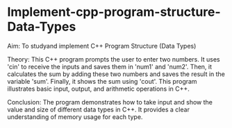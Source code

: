 # Implement-cpp-program-structure-Data-Types
Aim: To studyand implement C++ Program Structure (Data Types)

Theory: This C++ program prompts the user to enter two numbers. It uses 'cin' to receive the inputs and saves them in 'num1' and 'num2'. Then, it calculates the sum by adding these two numbers and saves the result in the variable 'sum'. Finally, it shows the sum using 'cout'. This program illustrates basic input, output, and arithmetic operations in C++.

Conclusion: The program demonstrates how to take input and show the value and size of different data types in C++. It provides a clear understanding of memory usage for each type.
